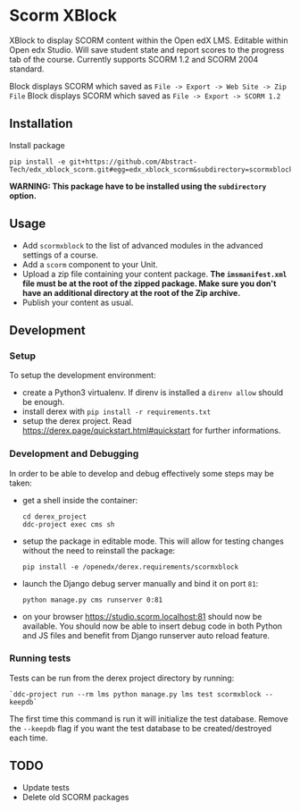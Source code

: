 # Scorm XBlock

XBlock to display SCORM content within the Open edX LMS. Editable within Open edx Studio. Will save student state and report scores to the progress tab of the course.
Currently supports SCORM 1.2 and SCORM 2004 standard.

Block displays SCORM which saved as `File -> Export -> Web Site -> Zip File`
Block displays SCORM which saved as `File -> Export -> SCORM 1.2`

## Installation

Install package

    pip install -e git+https://github.com/Abstract-Tech/edx_xblock_scorm.git#egg=edx_xblock_scorm&subdirectory=scormxblock

**WARNING: This package have to be installed using the `subdirectory` option.**

## Usage

- Add `scormxblock` to the list of advanced modules in the advanced settings of a course.
- Add a `scorm` component to your Unit.
- Upload a zip file containing your content package. **The `imsmanifest.xml` file must be at the root of the zipped package. Make sure you don't have an additional directory at the root of the Zip archive.**
- Publish your content as usual.

## Development

### Setup

To setup the development environment:

- create a Python3 virtualenv. If direnv is installed a `direnv allow` should be enough.
- install derex with `pip install -r requirements.txt`
- setup the derex project. Read https://derex.page/quickstart.html#quickstart for further informations.

### Development and Debugging

In order to be able to develop and debug effectively some steps may be taken:

- get a shell inside the container:

  ```
  cd derex_project
  ddc-project exec cms sh
  ```

- setup the package in editable mode. This will allow for testing changes without the need to reinstall the package:

  `pip install -e /openedx/derex.requirements/scormxblock`

- launch the Django debug server manually and bind it on port `81`:

  `python manage.py cms runserver 0:81`

- on your browser https://studio.scorm.localhost:81 should now be available. You should now be able to insert debug code in both Python and JS files and benefit from Django runserver auto reload feature.

### Running tests

Tests can be run from the derex project directory by running:

    `ddc-project run --rm lms python manage.py lms test scormxblock --keepdb`

The first time this command is run it will initialize the test database. Remove the `--keepdb` flag if you want the test database to be created/destroyed each time.

## TODO

* Update tests
* Delete old SCORM packages
